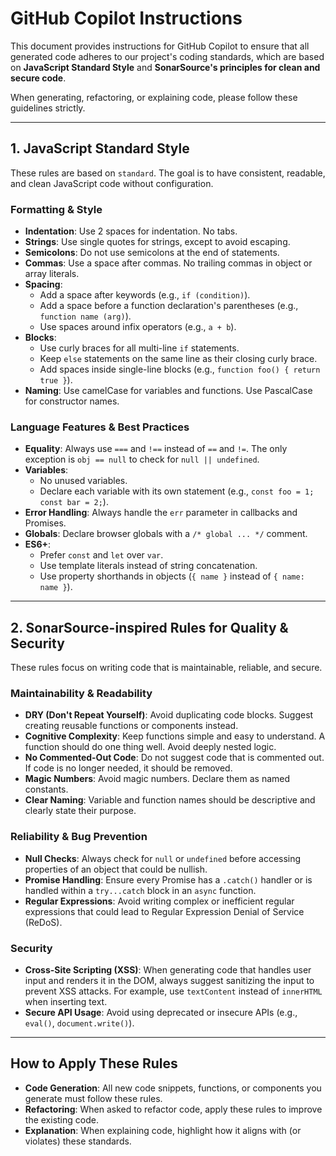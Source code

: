 # GitHub Copilot Instructions

This document provides instructions for GitHub Copilot to ensure that all generated code adheres to our project's coding standards, which are based on **JavaScript Standard Style** and **SonarSource's principles for clean and secure code**.

When generating, refactoring, or explaining code, please follow these guidelines strictly.

---

## 1. JavaScript Standard Style

These rules are based on `standard`. The goal is to have consistent, readable, and clean JavaScript code without configuration.

### Formatting & Style

- **Indentation**: Use 2 spaces for indentation. No tabs.
- **Strings**: Use single quotes for strings, except to avoid escaping.
- **Semicolons**: Do not use semicolons at the end of statements.
- **Commas**: Use a space after commas. No trailing commas in object or array literals.
- **Spacing**:
  - Add a space after keywords (e.g., `if (condition)`).
  - Add a space before a function declaration's parentheses (e.g., `function name (arg)`).
  - Use spaces around infix operators (e.g., `a + b`).
- **Blocks**:
  - Use curly braces for all multi-line `if` statements.
  - Keep `else` statements on the same line as their closing curly brace.
  - Add spaces inside single-line blocks (e.g., `function foo() { return true }`).
- **Naming**: Use camelCase for variables and functions. Use PascalCase for constructor names.

### Language Features & Best Practices

- **Equality**: Always use `===` and `!==` instead of `==` and `!=`. The only exception is `obj == null` to check for `null || undefined`.
- **Variables**:
  - No unused variables.
  - Declare each variable with its own statement (e.g., `const foo = 1; const bar = 2;`).
- **Error Handling**: Always handle the `err` parameter in callbacks and Promises.
- **Globals**: Declare browser globals with a `/* global ... */` comment.
- **ES6+**:
  - Prefer `const` and `let` over `var`.
  - Use template literals instead of string concatenation.
  - Use property shorthands in objects (`{ name }` instead of `{ name: name }`).

---

## 2. SonarSource-inspired Rules for Quality & Security

These rules focus on writing code that is maintainable, reliable, and secure.

### Maintainability & Readability

- **DRY (Don't Repeat Yourself)**: Avoid duplicating code blocks. Suggest creating reusable functions or components instead.
- **Cognitive Complexity**: Keep functions simple and easy to understand. A function should do one thing well. Avoid deeply nested logic.
- **No Commented-Out Code**: Do not suggest code that is commented out. If code is no longer needed, it should be removed.
- **Magic Numbers**: Avoid magic numbers. Declare them as named constants.
- **Clear Naming**: Variable and function names should be descriptive and clearly state their purpose.

### Reliability & Bug Prevention

- **Null Checks**: Always check for `null` or `undefined` before accessing properties of an object that could be nullish.
- **Promise Handling**: Ensure every Promise has a `.catch()` handler or is handled within a `try...catch` block in an `async` function.
- **Regular Expressions**: Avoid writing complex or inefficient regular expressions that could lead to Regular Expression Denial of Service (ReDoS).

### Security

- **Cross-Site Scripting (XSS)**: When generating code that handles user input and renders it in the DOM, always suggest sanitizing the input to prevent XSS attacks. For example, use `textContent` instead of `innerHTML` when inserting text.
- **Secure API Usage**: Avoid using deprecated or insecure APIs (e.g., `eval()`, `document.write()`).

---

## How to Apply These Rules

- **Code Generation**: All new code snippets, functions, or components you generate must follow these rules.
- **Refactoring**: When asked to refactor code, apply these rules to improve the existing code.
- **Explanation**: When explaining code, highlight how it aligns with (or violates) these standards.

